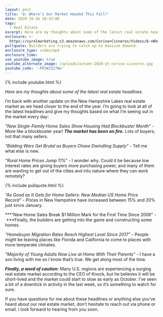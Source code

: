 ```yaml
---
layout: post
title: 'Q: Where’s Our Market Headed This Fall?'
date: 2020-10-26 10:33:00
tags:
  - Real Estate
excerpt: Here are my thoughts about some of the latest real estate headlines.
enclosure: >-
  https://vyralmarketing.s3.amazonaws.com/Corina+Cisneros/Videos/Q-+Wheres+Our+Market+Headed+This+Fall_.mp4
pullquote: Builders are trying to catch up to massive demand.
enclosure_type: video/mp4
enclosure_time:
use_youtube_image: true
youtube_alternate_image: /uploads/autumn-2020-yt-corina-cisneros.jpg
youtube_code: '-PXtWJ227No'
---
```


{% include youtube.html %}

*Here are my thoughts about some of the latest real estate headlines.*

I’m back with another update on the New Hampshire Lakes real estate market as we head closer to the end of the year. I’m going to look at all of the latest headlines and give my thoughts based on what I’m seeing out in the market every day:

*“New Single-Family Home Sales Show Housing Had Blockbuster Month” -* More like a blockbuster year\! ***The market has been on fire.*** Lots of buyers; not that many sellers.

*“Bidding Wars Get Brutal as Buyers Chase Dwindling Supply”*&nbsp;- Tell me what else is new.

*“Rural Home Prices Jump 11%”*&nbsp;- I wonder why. Could it be because low interest rates are giving buyers more purchasing power, and many of them are wanting to get out of the cities and into nature where they can work remotely?

{% include pullquote.html %}

*“As Good as It Gets for Home Sellers: New Median US Home Price Record”*&nbsp;- Prices in New Hampshire have increased between 15% and 20% just since January.

***“New Home Sales Break $1 Million Mark for the First Time Since 2006” -&nbsp;***Finally, the builders are getting into the game and constructing some homes.

*“Homebuyer Migration Rates Reach Highest Level Since 2017”*&nbsp;- People might be leaving places like Florida and California to come to places with more temperate climates.

*“Majority of Young Adults Now Live at Home With Their Parents”* - I have a son living with me so I know that’s true. We get along most of the time.

***Finally, a word of caution:*** Many U.S. regions are experiencing a surging real estate market according to the CEO of Knock, but he believes it will be short-lived and the market could start to slow as early as October. I’ve seen a bit of a downtick in activity in the last week, so it’s something to watch for sure.

If you have questions for me about these headlines or anything else you’ve heard about our real estate market, don’t hesitate to reach out via phone or email. I look forward to hearing from you soon.